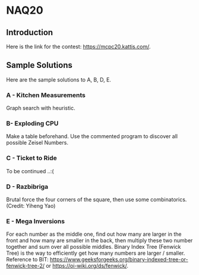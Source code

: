 # NAQ20

## Introduction
Here is the link for the contest: https://mcpc20.kattis.com/. 

## Sample Solutions
Here are the sample solutions to A, B, D, E.

### A - Kitchen Measurements
Graph search with heuristic.

### B- Exploding CPU
Make a table beforehand. Use the commented program to discover all possible Zeisel Numbers.

### C - Ticket to Ride
To be continued ..:(

### D - Razbibriga
Brutal force the four corners of the square, then use some combinatorics. (Credit: Yiheng Yao)

### E - Mega Inversions
For each number as the middle one, find out how many are larger in the front and how many are smaller in the back, then multiply these two number together and sum over all possible middles. Binary Index Tree (Fenwick Tree) is the way to efficiently get how many numbers are larger / smaller. Reference to BIT: https://www.geeksforgeeks.org/binary-indexed-tree-or-fenwick-tree-2/ or https://oi-wiki.org/ds/fenwick/.
